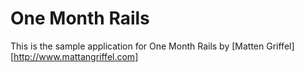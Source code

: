 # One Month Rails

This is the sample application for 
One Month Rails by [Matten Griffel] [http://www.mattangriffel.com]

